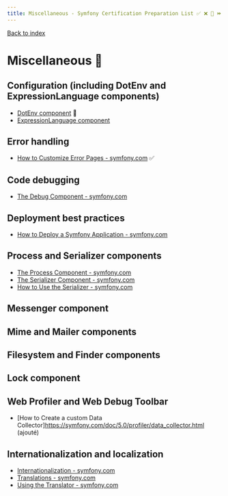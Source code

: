 ```yaml
---
title: Miscellaneous - Symfony Certification Preparation List ✅ ❌ 🌈 ⏩ 
---
```

[Back to index](../readme.md#table-of-contents)

# Miscellaneous 🌈 

##  Configuration (including DotEnv and ExpressionLanguage components) 

- [DotEnv component](https://symfony.com/doc/5.0/deployment.html#b-configure-your-environment-variables) 🌈
- [ExpressionLanguage component](https://symfony.com/doc/5.0/components/expression_language.html) 

## Error handling
- [How to Customize Error Pages - symfony.com](https://symfony.com/doc/5.0/controller/error_pages.html) ✅ 

## Code debugging
- [The Debug Component - symfony.com](https://symfony.com/doc/5.0/components/debug.html)

## Deployment best practices
- [How to Deploy a Symfony Application - symfony.com](https://symfony.com/doc/5.0/deployment.html)

## Process and Serializer components
- [The Process Component - symfony.com](https://symfony.com/doc/5.0/components/process.html)
- [The Serializer Component - symfony.com](https://symfony.com/doc/5.0/components/serializer.html)
- [How to Use the Serializer - symfony.com](https://symfony.com/doc/5.0/serializer.html)

## Messenger component

## Mime and Mailer components

## Filesystem and Finder components

## Lock component

## Web Profiler and Web Debug Toolbar
- [How to Create a custom Data Collector]https://symfony.com/doc/5.0/profiler/data_collector.html (ajouté)

## Internationalization and localization
- [Internationalization - symfony.com](https://symfony.com/doc/5.0/best_practices/i18n.html)
- [Translations - symfony.com](https://symfony.com/doc/5.0/translation.html)
- [Using the Translator - symfony.com](https://symfony.com/doc/5.0/components/translation/usage.html)
